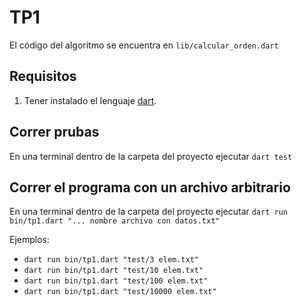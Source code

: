 # TP1

El código del algoritmo se encuentra en `lib/calcular_orden.dart`

## Requisitos

1. Tener instalado el lenguaje [dart](https://dart.dev/get-dart).

## Correr prubas

En una terminal dentro de la carpeta del proyecto ejecutar `dart test`

## Correr el programa con un archivo arbitrario

En una terminal dentro de la carpeta del proyecto ejecutar `dart run bin/tp1.dart "... nombre archivo con datos.txt"`

Ejemplos:
 - `dart run bin/tp1.dart "test/3 elem.txt"`
 - `dart run bin/tp1.dart "test/10 elem.txt"`
 - `dart run bin/tp1.dart "test/100 elem.txt"`
 - `dart run bin/tp1.dart "test/10000 elem.txt"`